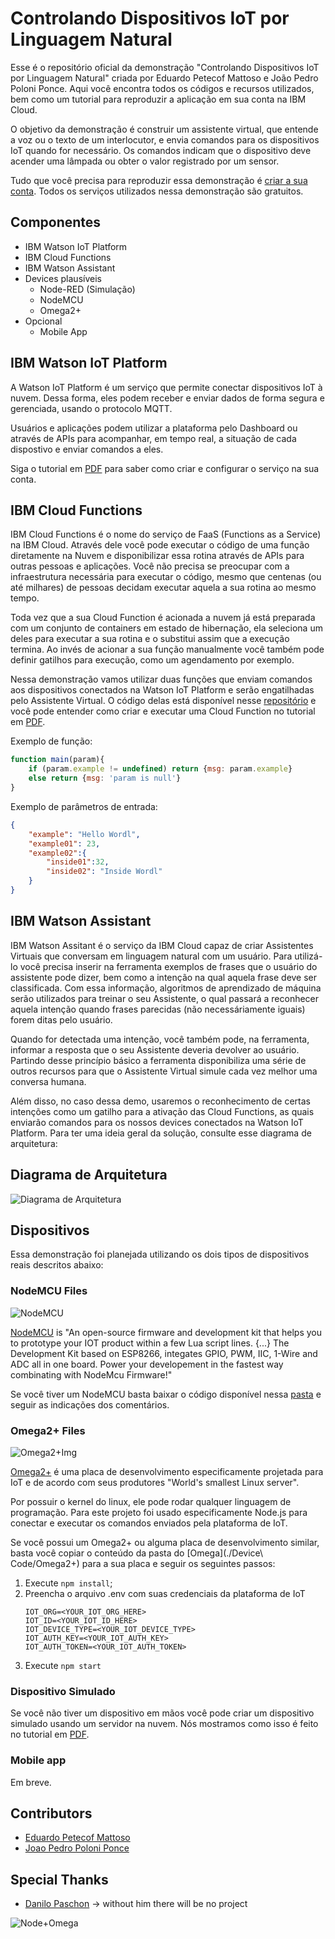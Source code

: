 # Controlando Dispositivos IoT por Linguagem Natural

Esse é o repositório oficial da demonstração "Controlando Dispositivos IoT por Linguagem Natural" criada por Eduardo Petecof Mattoso e João Pedro Poloni Ponce. Aqui você encontra todos os códigos e recursos utilizados, bem como um tutorial para reproduzir a aplicação em sua conta na IBM Cloud.

O objetivo da demonstração é construir um assistente virtual, que entende a voz ou o texto de um interlocutor, e envia comandos para os dispositivos IoT quando for necessário. Os comandos indicam que o dispositivo deve acender uma lâmpada ou obter o valor registrado por um sensor.

Tudo que você precisa para reproduzir essa demonstração é [criar a sua conta](https://bluemix.net). Todos os serviços utilizados nessa demonstração são gratuitos.

## Componentes

* IBM Watson IoT Platform
* IBM Cloud Functions
* IBM Watson Assistant
* Devices plausíveis
    * Node-RED (Simulação)
    * NodeMCU
    * Omega2+
* Opcional
    * Mobile App


## IBM Watson IoT Platform 

A Watson IoT Platform é um serviço que permite conectar dispositivos IoT à nuvem. Dessa forma, eles podem receber e enviar dados de forma segura e gerenciada, usando o protocolo MQTT.

Usuários e aplicações podem utilizar a plataforma pelo Dashboard ou através de APIs para acompanhar, em tempo real, a situação de cada dispostivo e enviar comandos a eles.

Siga o tutorial em [PDF](./presentationv1-03-10.pdf) para saber como criar e configurar o serviço na sua conta.

## IBM Cloud Functions

IBM Cloud Functions é o nome do serviço de FaaS (Functions as a Service) na IBM Cloud. Através dele você pode executar o código de uma função diretamente na Nuvem e disponibilizar essa rotina através de APIs para outras pessoas e aplicações. Você não precisa se preocupar com a infraestrutura necessária para executar o código, mesmo que centenas (ou até milhares) de pessoas decidam executar aquela a sua rotina ao mesmo tempo. 

Toda vez que a sua Cloud Function é acionada a nuvem já está preparada com um conjunto de containers em estado de hibernação, ela seleciona um deles para executar a sua rotina e o substitui assim que a execução termina. Ao invés de acionar a sua função manualmente você também pode definir gatilhos para execução, como um agendamento por exemplo. 

Nessa demonstração vamos utilizar duas funções que enviam comandos aos dispositivos conectados na Watson IoT Platform e serão engatilhadas pelo Assistente Virtual. O código delas está disponível nesse [repositório](./Functions) e você pode entender como criar e executar uma Cloud Function no tutorial em [PDF](./presentationv1-03-10.pdf).

Exemplo de função:

```javascript
function main(param){
    if (param.example != undefined) return {msg: param.example}
    else return {msg: 'param is null'}
}
```

Exemplo de parâmetros de entrada:

```json
{
    "example": "Hello Wordl",
    "example01": 23,
    "example02":{
        "inside01":32,
        "inside02": "Inside Wordl"
    }
}
```

## IBM Watson Assistant

IBM Watson Assitant é o serviço da IBM Cloud capaz de criar Assistentes Virtuais que conversam em linguagem natural com um usuário. Para utilizá-lo você precisa inserir na ferramenta exemplos de frases que o usuário do assistente pode dizer, bem como a intenção na qual aquela frase deve ser classificada. Com essa informação, algoritmos de aprendizado de máquina serão utilizados para treinar o seu Assistente, o qual passará a reconhecer aquela intenção quando frases parecidas (não necessáriamente iguais) forem ditas pelo usuário.

Quando for detectada uma intenção, você também pode, na ferramenta, informar a resposta que o seu Assistente deveria devolver ao usuário. Partindo desse princípio básico a ferramenta disponibiliza uma série de outros recursos para que o Assistente Virtual simule cada vez melhor uma conversa humana. 

Além disso, no caso dessa demo, usaremos o reconhecimento de certas intenções como um gatilho para a ativação das Cloud Functions, as quais enviarão comandos para os nossos devices conectados na Watson IoT Platform. Para ter uma ideia geral da solução, consulte esse diagrama de arquitetura:

## Diagrama de Arquitetura

![Diagrama de Arquitetura](/Img/diagrama.jpg)

## Dispositivos

Essa demonstração foi planejada utilizando os dois tipos de dispositivos reais descritos abaixo: 

### NodeMCU Files
![NodeMCU](/Img/NodeMCU.jpeg)

[NodeMCU](http://nodemcu.com/index_en.html) is "An open-source firmware and development kit that helps you to prototype your IOT product within a few Lua script lines. {...} The Development Kit based on ESP8266, integates GPIO, PWM, IIC, 1-Wire and ADC all in one board. Power your developement in the fastest way combinating with NodeMcu Firmware!"

Se você tiver um NodeMCU basta baixar o código disponível nessa [pasta](./Device%20Code/ESP8266) e seguir as indicações dos comentários.

### Omega2+ Files
![Omega2+Img](/Img/Omega2.jpeg)

[Omega2+](http://onion.io) é uma placa de desenvolvimento especificamente projetada para IoT e de acordo com seus produtores "World's smallest Linux server".

Por possuir o kernel do linux, ele pode rodar qualquer linguagem de programação. Para este projeto foi usado especificamente Node.js para conectar e executar os comandos enviados pela plataforma de IoT.

Se você possui um Omega2+ ou alguma placa de desenvolvimento similar, basta você copiar o conteúdo da pasta do [Omega](./Device\ Code/Omega2+) para a sua placa e seguir os seguintes passos:
1. Execute `npm install`;
2. Preencha o arquivo .env com suas credenciais da plataforma de IoT
   ```env
   IOT_ORG=<YOUR_IOT_ORG_HERE>
   IOT_ID=<YOUR_IOT_ID_HERE>
   IOT_DEVICE_TYPE=<YOUR_IOT_DEVICE_TYPE>
   IOT_AUTH_KEY=<YOUR_IOT_AUTH_KEY>
   IOT_AUTH_TOKEN=<YOUR_IOT_AUTH_TOKEN>
   ```
3. Execute `npm start`

### Dispositivo Simulado

Se você não tiver um dispositivo em mãos você pode criar um dispositivo simulado usando um servidor na nuvem. Nós mostramos como isso é feito no tutorial em [PDF](./presentationv1-03-10.pdf).

### Mobile app

Em breve.

## Contributors
* [Eduardo Petecof Mattoso](https://github.com/epetecof)
* [Joao Pedro Poloni Ponce](https://github.com/JoaoPedroPP)

## Special Thanks
* [Danilo Paschon](https://www.linkedin.com/in/danilo-paschon/) -> without him there will be no project
  

![Node+Omega](/Img/MCU+Omega.jpeg)
